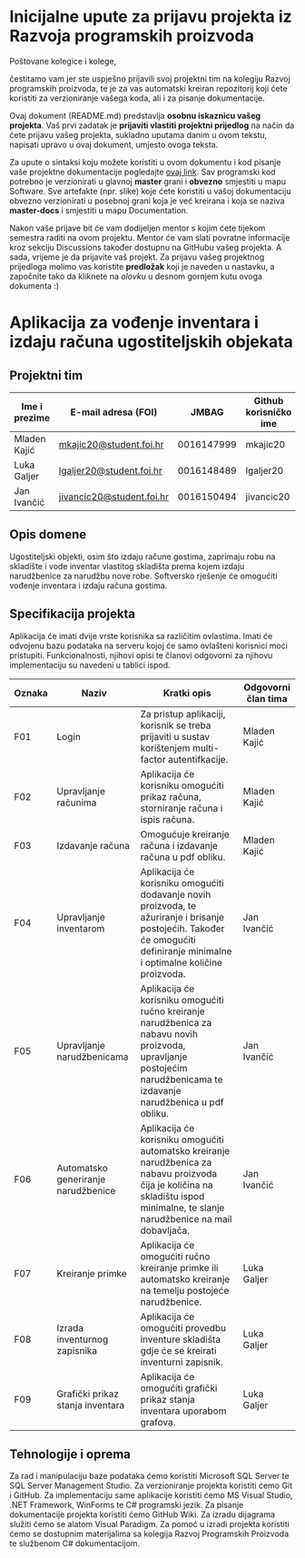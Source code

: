 # Inicijalne upute za prijavu projekta iz Razvoja programskih proizvoda

Poštovane kolegice i kolege, 

čestitamo vam jer ste uspješno prijavili svoj projektni tim na kolegiju Razvoj programskih proizvoda, te je za vas automatski kreiran repozitorij koji ćete koristiti za verzioniranje vašega koda, ali i za pisanje dokumentacije.

Ovaj dokument (README.md) predstavlja **osobnu iskaznicu vašeg projekta**. Vaš prvi zadatak je **prijaviti vlastiti projektni prijedlog** na način da ćete prijavu vašeg projekta, sukladno uputama danim u ovom tekstu, napisati upravo u ovaj dokument, umjesto ovoga teksta.

Za upute o sintaksi koju možete koristiti u ovom dokumentu i kod pisanje vaše projektne dokumentacije pogledajte [ovaj link](https://guides.github.com/features/mastering-markdown/).
Sav programski kod potrebno je verzionirati u glavnoj **master** grani i **obvezno** smjestiti u mapu Software. Sve artefakte (npr. slike) koje ćete koristiti u vašoj dokumentaciju obvezno verzionirati u posebnoj grani koja je već kreirana i koja se naziva **master-docs** i smjestiti u mapu Documentation.

Nakon vaše prijave bit će vam dodijeljen mentor s kojim ćete tijekom semestra raditi na ovom projektu. Mentor će vam slati povratne informacije kroz sekciju Discussions također dostupnu na GitHubu vašeg projekta. A sada, vrijeme je da prijavite vaš projekt. Za prijavu vašeg projektnog prijedloga molimo vas koristite **predložak** koji je naveden u nastavku, a započnite tako da kliknete na *olovku* u desnom gornjem kutu ovoga dokumenta :) 

# Aplikacija za vođenje inventara i izdaju računa ugostiteljskih objekata

## Projektni tim

Ime i prezime | E-mail adresa (FOI) | JMBAG | Github korisničko ime
------------  | ------------------- | ----- | ---------------------
Mladen Kajić | mkajic20@student.foi.hr | 0016147999 | mkajic20
Luka Galjer | lgaljer20@student.foi.hr | 0016148489 | lgaljer20
Jan Ivančić | jivancic20@student.foi.hr | 0016150494 | jivancic20

## Opis domene
Ugostiteljski objekti, osim što izdaju račune gostima, zaprimaju robu na skladište i vode inventar vlastitog skladišta prema kojem izdaju narudžbenice za narudžbu nove robe. Softversko rješenje će omogućiti vođenje inventara i izdaju računa gostima.

## Specifikacija projekta

Aplikacija će imati dvije vrste korisnika sa različitim ovlastima. Imati će odvojenu bazu podataka na serveru kojoj će samo ovlašteni korisnici moći pristupiti. Funkcionalnosti, njihovi opisi te članovi odgovorni za njihovu implementaciju su navedeni u tablici ispod.

Oznaka | Naziv | Kratki opis | Odgovorni član tima
------ | ----- | ----------- | -------------------
F01 | Login | Za pristup aplikaciji, korisnik se treba prijaviti u sustav korištenjem multi-factor autentifkacije. | Mladen Kajić
F02 | Upravljanje računima | Aplikacija će korisniku omogućiti prikaz računa, storniranje računa i ispis računa. | Mladen Kajić
F03 | Izdavanje računa | Omogućuje kreiranje računa i izdavanje računa u pdf obliku. | Mladen Kajić
F04 | Upravljanje inventarom | Aplikacija će korisniku omogućiti dodavanje novih proizvoda, te ažuriranje i brisanje postojećih. Također će omogućiti definiranje minimalne i optimalne količine proizvoda. | Jan Ivančić
F05 | Upravljanje narudžbenicama | Aplikacija će korisniku omogućiti ručno kreiranje narudžbenica za nabavu novih proizvoda, upravljanje postojećim narudžbenicama te izdavanje narudžbenica u pdf obliku. | Jan Ivančić
F06 | Automatsko generiranje narudžbenice | Aplikacija će korisniku omogućiti automatsko kreiranje narudžbenica za nabavu proizvoda čija je količina na skladištu ispod minimalne, te slanje narudžbenice na mail dobavljača. | Jan Ivančić
F07 | Kreiranje primke | Aplikacija će omogućiti ručno kreiranje primke ili automatsko kreiranje na temelju postojeće narudžbenice. | Luka Galjer
F08 | Izrada inventurnog zapisnika | Aplikacija će omogućiti provedbu inventure skladišta gdje će se kreirati inventurni zapisnik. | Luka Galjer
F09 | Grafički prikaz stanja inventara | Aplikacija će omogućiti grafički prikaz stanja inventara uporabom grafova. | Luka Galjer


## Tehnologije i oprema

Za rad i manipulaciju baze podataka ćemo koristiti Microsoft SQL Server te SQL Server Management Studio. Za verzioniranje projekta koristiti ćemo Git i GitHub. Za implementaciju same aplikacije koristiti ćemo MS Visual Studio, .NET Framework, WinForms te C# programski jezik. Za pisanje dokumentacije projekta koristiti ćemo GitHub Wiki. Za izradu dijagrama služiti ćemo se alatom Visual Paradigm. Za pomoć u izradi projekta koristiti ćemo se dostupnim materijalima sa kolegija Razvoj Programskih Proizvoda te službenom C# dokumentacijom.
